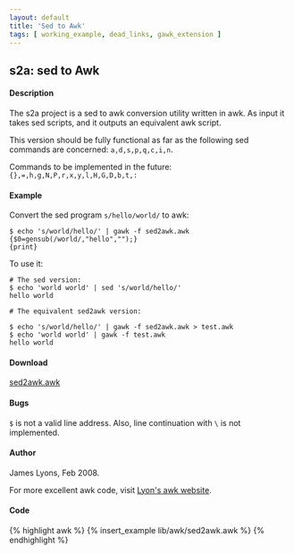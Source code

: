 ```yaml
---
layout: default
title: 'Sed to Awk'
tags: [ working_example, dead_links, gawk_extension ]
---
```


## s2a: sed to Awk

#### Description

The s2a project is a sed to awk conversion utility written in awk.
As input it takes sed scripts, and it outputs an equivalent awk script.

This version should be fully functional as far as the following sed
commands are concerned: `a,d,s,p,q,c,i,n`.

Commands to be implemented in the future: `{},=,h,g,N,P,r,x,y,l,H,G,D,b,t,:`

#### Example

Convert the sed program `s/hello/world/` to awk:

    $ echo 's/world/hello/' | gawk -f sed2awk.awk
    {$0=gensub(/world/,"hello","");}
    {print}

To use it:

    # The sed version:
    $ echo 'world world' | sed 's/world/hello/'
    hello world
    
    # The equivalent sed2awk version:
    
    $ echo 's/world/hello/' | gawk -f sed2awk.awk > test.awk
    $ echo 'world world' | gawk -f test.awk
    hello world


#### Download

[sed2awk.awk]({{site.baseurl}}/lib/awk/sed2awk.awk)

#### Bugs

`$` is not a valid line address.
Also, line continuation with `\` is not implemented.

#### Author

James Lyons, Feb 2008.

For more excellent awk code, visit [Lyon's awk website](http://awk.dsplabs.com.au).

#### Code

{% highlight awk %}
{% insert_example lib/awk/sed2awk.awk %}
{% endhighlight %}

